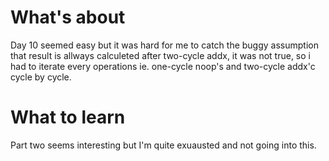 # What's about
Day 10 seemed easy but it was hard for me to catch the buggy assumption that result is allways calculeted after two-cycle addx, it was not true, so i had to iterate every operations ie. one-cycle noop's and two-cycle addx'c cycle by cycle. 

# What to learn 
Part two seems interesting but I'm quite exuausted and not going into this.

